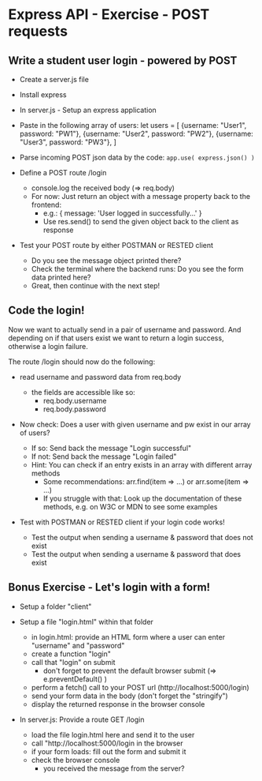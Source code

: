 # Express API - Exercise - POST requests

## Write a student user login - powered by POST

* Create a server.js file
* Install express
* In server.js - Setup an express application
* Paste in the following array of users:
    let users = [
        {username: "User1", password: "PW1"},
        {username: "User2", password: "PW2"},
        {username: "User3", password: "PW3"},
    ]

* Parse incoming POST json data by the code: `app.use( express.json() )`

* Define a POST route /login
    * console.log the received body (=> req.body)
    * For now: Just return an object with a message property back to the frontend:
        - e.g.: { message: 'User logged in successfully...' }
        - Use res.send() to send the given object back to the client as response

* Test your POST route by either POSTMAN or RESTED client
    * Do you see the message object printed there?
    * Check the terminal where the backend runs: Do you see the form data printed here?
    * Great, then continue with the next step!


## Code the login!

Now we want to actually send in a pair of username and password. And depending on if that users exist we want to return a login success, otherwise a login failure.

The route /login should now do the following:

* read username and password data from req.body
    * the fields are accessible like so: 
        - req.body.username
        - req.body.password
* Now check: Does a user with given username and pw exist in our array of users?
    * If so: Send back the message "Login successful"
    * If not: Send back the message "Login failed"
    * Hint: You can check if an entry exists in an array with different array methods
        * Some recommendations: arr.find(item => ...) or arr.some(item => ...)
        * If you struggle with that: Look up the documentation of these methods, e.g. on W3C or MDN to see some examples

* Test with POSTMAN or RESTED client if your login code works!
    * Test the output when sending a username & password that does not exist
    * Test the output when sending a username & password that does exist


## Bonus Exercise - Let's login with a form!

* Setup a folder "client"
* Setup a file "login.html" within that folder
    * in login.html: provide an HTML form where a user can enter "username" and "password"
    * create a function "login"
    * call that "login" on submit
        * don't forget to prevent the default browser submit (=> e.preventDefault() )
    * perform a fetch() call to your POST url (http://localhost:5000/login)
    * send your form data in the body (don't forget the "stringify")
    * display the returned response in the browser console

* In server.js: Provide a route GET /login
    * load the file login.html here and send it to the user
    * call "http://localhost:5000/login in the browser
    * if your form loads: fill out the form and submit it
    * check the browser console 
        * you received the message from the server? 
